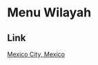 # Menu Wilayah

## Link

[Mexico City, Mexico](https://github.com/gigit-pemilu/pemilu-2024-99-luar-negeri/tree/main/pilpres/hitung-suara/sub/99-luar-negeri/sub/75-mexico-city-mexico/sub/01-mexico-city-mexico/sub/0001-mexico-city-mexico)


